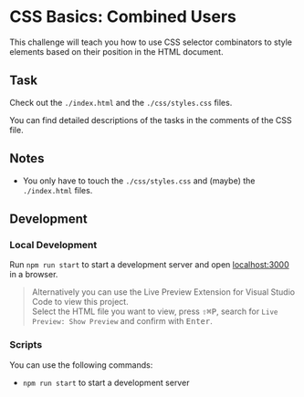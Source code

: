 # CSS Basics: Combined Users

This challenge will teach you how to use CSS selector combinators to style elements based on their position in the HTML document.

## Task

Check out the `./index.html` and the `./css/styles.css` files.

You can find detailed descriptions of the tasks in the comments of the CSS file.

## Notes

- You only have to touch the `./css/styles.css` and (maybe) the `./index.html` files.

## Development

### Local Development

Run `npm run start` to start a development server and open [localhost:3000](http://localhost:3000) in a browser.

> Alternatively you can use the Live Preview Extension for Visual Studio Code to view this project.  
> Select the HTML file you want to view, press <kbd>⇧</kbd><kbd>⌘</kbd><kbd>P</kbd>, search for `Live Preview: Show Preview` and confirm with <kbd>Enter</kbd>.

### Scripts

You can use the following commands:

- `npm run start` to start a development server
